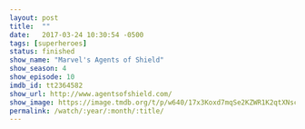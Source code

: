 ```yaml
---
layout: post
title:  ""
date:   2017-03-24 10:30:54 -0500
tags: [superheroes]
status: finished
show_name: "Marvel's Agents of Shield"
show_season: 4
show_episode: 10
imdb_id: tt2364582
show_url: http://www.agentsofshield.com/
show_image: https://image.tmdb.org/t/p/w640/17x3Koxd7mqSe2KZWR1K2qtXNsc.jpg
permalink: /watch/:year/:month/:title/
---
```

